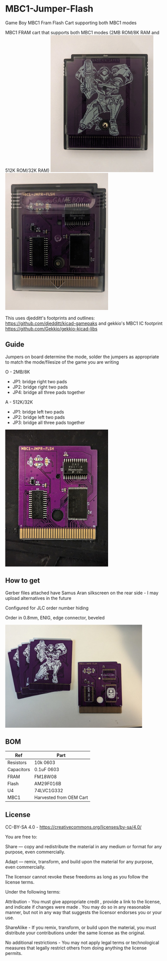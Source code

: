 # MBC1-Jumper-Flash
Game Boy MBC1 Fram Flash Cart supporting both MBC1 modes

MBC1 FRAM cart that supports both MBC1 modes (2MB ROM/8K RAM and 512K ROM/32K RAM)
<img src="mbc1_jumper_back.jpg" width=327 height=435 ><img src="mbc1_jumper_front.jpg" width=327 height=435>

This uses djedditt's footprints and outlines: https://github.com/djedditt/kicad-gamepaks and gekkio's MBC1 IC footprint https://github.com/Gekkio/gekkio-kicad-libs

## Guide
Jumpers on board determine the mode, solder the jumpers as appropriate to match the mode/filesize of the game you are writing

O - 2MB/8K

- JP1: bridge right two pads
- JP2: bridge right two pads
- JP4: bridge all three pads together

A - 512K/32K

- JP1: bridge left two pads
- JP2: bridge left two pads
- JP3: bridge all three pads together

<img src="mbc1_jumper_populated.jpg" width=327 height=435>

## How to get
Gerber files attached have Samus Aran silkscreen on the rear side - I may upload alternatives in the future

Configured for JLC order number hiding

Order in 0.8mm, ENIG, edge connector, beveled

<img src="mbc1_jumper_boards.jpg" width=435 height=327>

## BOM
| Ref | Part |
| ------------- | ------------- |
| Resistors  | 10k 0603  |
| Capacitors  | 0.1uF 0603  |
| FRAM | FM18W08 |
| Flash | AM29F016B |
| U4 | 74LVC1G332 |
| MBC1 | Harvested from OEM Cart |


## License
CC-BY-SA 4.0 - https://creativecommons.org/licenses/by-sa/4.0/

You are free to:

Share — copy and redistribute the material in any medium or format for any purpose, even commercially.

Adapt — remix, transform, and build upon the material for any purpose, even commercially.

The licensor cannot revoke these freedoms as long as you follow the license terms.

Under the following terms:

Attribution - You must give appropriate credit , provide a link to the license, and indicate if changes were made . You may do so in any reasonable manner, but not in any way that suggests the licensor endorses you or your use.

ShareAlike - If you remix, transform, or build upon the material, you must distribute your contributions under the same license as the original.

No additional restrictions - You may not apply legal terms or technological measures that legally restrict others from doing anything the license permits.

